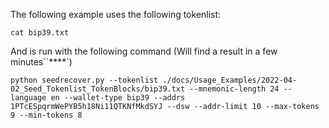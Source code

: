 
The following example uses the following tokenlist:

```
cat bip39.txt
```

And is run with the following command (Will find a result in a few minutes``****`)
```
python seedrecover.py --tokenlist ./docs/Usage_Examples/2022-04-02_Seed_Tokenlist_TokenBlocks/bip39.txt --mnemonic-length 24 --language en --wallet-type bip39 --addrs 1PTcESpqrmWePYB5h18Ni11QTKNfMkdSYJ --dsw --addr-limit 10 --max-tokens 9 --min-tokens 8
```